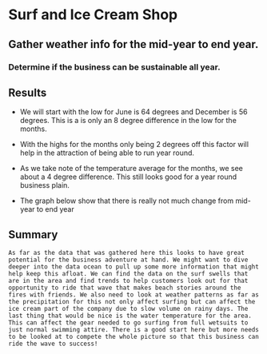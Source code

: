 # Surf and Ice Cream Shop

## Gather weather info for the mid-year to end year. 

### Determine if the business can be sustainable all year.


## Results

- We will start with the low for June is 64 degrees and December is 56 degrees. This is a is only an 8 degree difference in the low for the months. 

- With the highs for the months only being 2 degrees off this factor will help in the attraction of being able to run year round. 

- As we take note of the temperature average for the months, we see about a 4 degree difference. This still looks good for a year round business plain.

- The graph below show that there is really not much change from mid-year to end year



## Summary

	As far as the data that was gathered here this looks to have great potential for the business adventure at hand. We might want to dive deeper into the data ocean to pull up some more information that might help keep this afloat. We can find the data on the surf swells that are in the area and find trends to help customers look out for that opportunity to ride that wave that makes beach stories around the fires with friends. We also need to look at weather patterns as far as the precipitation for this not only affect surfing but can affect the ice cream part of the company due to slow volume on rainy days. The last thing that would be nice is the water temperature for the area. This can affect the gear needed to go surfing from full wetsuits to just normal swimming attire. There is a good start here but more needs to be looked at to compete the whole picture so that this business can ride the wave to success!   
